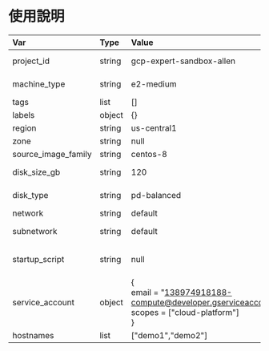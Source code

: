 # 使用說明

Var |Type |Value |Description
:---|:---|:---|:---
project_id |string |gcp-expert-sandbox-allen |GCP Project
machine_type |string |e2-medium |Machine Type
tags |list |[] |GCE Tags
labels |object |{} |GCE Labels
region |string |us-central1 |GCE region
zone |string |null |GCE Zone
source_image_family |string |centos-8 |GCE Image
disk_size_gb |string |120 |GCE root disk size
disk_type |string |pd-balanced |GCE root disk type
network |string |default |VPC Name
subnetwork |string |default |Subnet Name
startup_script |string |null |GCE Startup Script
service_account |object |{ <br>email  = "138974918188-compute@developer.gserviceaccount.com" <br>scopes = ["cloud-platform"] <br>} |GCE Service Account
hostnames |list |["demo1","demo2"] |GCE Name

